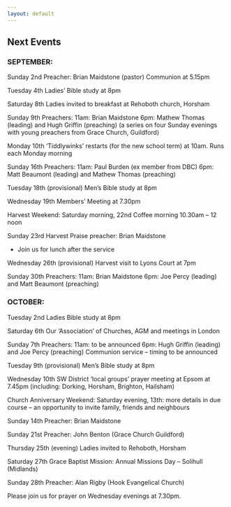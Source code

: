 ```yaml
---
layout: default
---
```


## **Next Events**

### **SEPTEMBER:** 

Sunday 2nd  Preacher: Brian Maidstone (pastor)	Communion at 5.15pm 

Tuesday 4th   Ladies’ Bible study at 8pm

Saturday 8th  Ladies invited to breakfast at Rehoboth church, Horsham

Sunday 9th  Preachers: 11am: Brian Maidstone 
                       6pm: Mathew Thomas (leading) and Hugh Griffin (preaching)
 (a series on four Sunday evenings with young preachers from Grace Church, Guildford)

Monday 10th ‘Tiddlywinks’ restarts (for the new school term) at 10am. Runs each Monday morning

Sunday 16th Preachers: 11am: Paul Burden (ex member from DBC)
                        6pm: Matt Beaumont (leading) and Mathew Thomas (preaching)

Tuesday 18th (provisional) Men’s Bible study at 8pm

Wednesday 19th Members’ Meeting at 7.30pm

Harvest Weekend:
Saturday morning, 22nd  Coffee morning 10.30am – 12 noon

Sunday 23rd Harvest Praise preacher: Brian Maidstone
- Join us for lunch after the service

Wednesday 26th (provisional) Harvest visit to Lyons Court at 7pm 

Sunday 30th Preachers: 11am: Brian Maidstone
                       6pm: Joe Percy (leading) and Matt Beaumont (preaching)


### **OCTOBER:** 

Tuesday 2nd Ladies Bible study at 8pm

Saturday 6th Our ‘Association’ of Churches, AGM and meetings in London  
                                                                                                                                   
Sunday 7th Preachers:  11am: to be announced
                       6pm:  Hugh Griffin (leading) and Joe Percy (preaching)
                       Communion service – timing to be announced

Tuesday 9th (provisional) Men’s Bible study at 8pm

Wednesday 10th SW District ‘local groups’ prayer meeting at Epsom at 7.45pm
(including: Dorking, Horsham, Brighton, Hailsham)

Church Anniversary Weekend:
Saturday evening, 13th: more details in due course
– an opportunity to invite family, friends and neighbours

Sunday 14th Preacher: Brian Maidstone

Sunday 21st Preacher: John Benton (Grace Church Guildford)

Thursday 25th (evening) Ladies invited to Rehoboth, Horsham

Saturday 27th Grace Baptist Mission:  Annual Missions Day – Solihull (Midlands)

Sunday 28th Preacher: Alan Rigby (Hook Evangelical Church)
   

Please join us for prayer on Wednesday evenings at 7.30pm.

